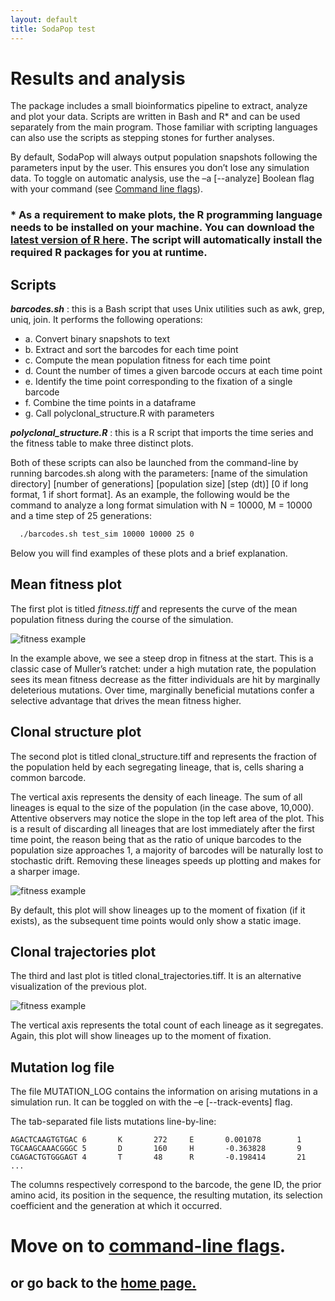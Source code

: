 ```yaml
---
layout: default
title: SodaPop test
---
```


# Results and analysis

The package includes a small bioinformatics pipeline to extract, analyze and plot your data. Scripts are written in Bash and R\* and can be used separately from the main program. Those familiar with scripting languages can also use the scripts as stepping stones for further analyses.

By default, SodaPop will always output population snapshots following the parameters input by the user. This ensures you don’t lose any simulation data. To toggle on automatic analysis, use the –a [--analyze] Boolean flag with your command (see [Command line flags](command-line-flags.md)).

### \* As a requirement to make plots, the R programming language needs to be installed on your machine. You can download the [latest version of R here](https://cran.r-project.org/). The script will automatically install the required R packages for you at runtime.

## Scripts

***barcodes.sh*** : this is a Bash script that uses Unix utilities such as awk, grep, uniq, join. It performs the following operations:

- a.	Convert binary snapshots to text
- b.	Extract and sort the barcodes for each time point
- c.	Compute the mean population fitness for each time point
- d.	Count the number of times a given barcode occurs at each time point
- e.	Identify the time point corresponding to the fixation of a single barcode
- f.	Combine the time points in a dataframe
- g.	Call polyclonal_structure.R with parameters

***polyclonal_structure.R*** : this is a R script that imports the time series and the fitness table to make three distinct plots.

Both of these scripts can also be launched from the command-line by running barcodes.sh along with the parameters: [name of the simulation directory] [number of generations] [population size] [step (dt)] [0 if long format, 1 if short format]. As an example, the following would be the command to analyze a long format simulation with N = 10000, M = 10000 and a time step of 25 generations:

```bash
  ./barcodes.sh test_sim 10000 10000 25 0
```

Below you will find examples of these plots and a brief explanation.

## Mean fitness plot

The first plot is titled *fitness.tiff* and represents the curve of the mean population fitness during the course of the simulation.

![fitness example](https://user-images.githubusercontent.com/29554043/29976715-ed9fea34-8f08-11e7-82be-d8800e4ec475.png)

In the example above, we see a steep drop in fitness at the start. This is a classic case of Muller’s ratchet: under a high mutation rate, the population sees its mean fitness decrease as the fitter individuals are hit by marginally deleterious mutations. Over time, marginally beneficial mutations confer a selective advantage that drives the mean fitness higher.

## Clonal structure plot

The second plot is titled clonal_structure.tiff and represents the fraction of the population held by each segregating lineage, that is, cells sharing a common barcode. 

The vertical axis represents the density of each lineage. The sum of all lineages is equal to the size of the population (in the case above, 10,000). Attentive observers may notice the slope in the top left area of the plot. This is a result of discarding all lineages that are lost immediately after the first time point, the reason being that as the ratio of unique barcodes to the population size approaches 1, a majority of barcodes will be naturally lost to stochastic drift. Removing these lineages speeds up plotting and makes for a sharper image.

![fitness example](https://user-images.githubusercontent.com/29554043/29976704-e4433676-8f08-11e7-9421-a02f6dad4e98.png)

By default, this plot will show lineages up to the moment of fixation (if it exists), as the subsequent time points would only show a static image.

## Clonal trajectories plot

The third and last plot is titled clonal_trajectories.tiff. It is an alternative visualization of the previous plot.

![fitness example](https://user-images.githubusercontent.com/29554043/29976708-e9a47558-8f08-11e7-9069-9195e4accc87.png)

The vertical axis represents the total count of each lineage as it segregates. Again, this plot will show lineages up to the moment of fixation.

## Mutation log file

The file MUTATION_LOG contains the information on arising mutations in a simulation run. It can be toggled on with the –e [--track-events] flag.

The tab-separated file lists mutations line-by-line:

```
AGACTCAAGTGTGAC 6       K       272     E       0.001078        1
TGCAAGCAAACGGGC 5       D       160     H       -0.363828       9
CGAGACTGTGGGAGT 4       T       48      R       -0.198414       21
...
```

The columns respectively correspond to the barcode, the gene ID, the prior amino acid, its position in the sequence, the resulting mutation, its selection coefficient and the generation at which it occurred. 


# Move on to [command-line flags](command-line-flags.md).

## or go back to the [home page.](index.md)
